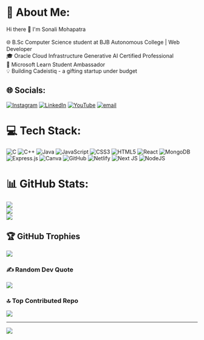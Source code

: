 # 💫 About Me:
Hi there 👋 I'm Sonali Mohapatra<br><br>🌐 B.Sc Computer Science student at BJB Autonomous College | Web Developer<br>🎓 Oracle Cloud Infrastructure Generative AI Certified Professional<br>🌟 Microsoft Learn Student Ambassador<br>💡 Building Cadeistiq - a gifting startup under budget


## 🌐 Socials:
[![Instagram](https://img.shields.io/badge/Instagram-%23E4405F.svg?logo=Instagram&logoColor=white)](https://www.instagram.com/_sonali_m_ig/) [![LinkedIn](https://img.shields.io/badge/LinkedIn-%230077B5.svg?logo=linkedin&logoColor=white)](https://linkedin.com/in/sonali-mohapatra-3297182ba) [![YouTube](https://img.shields.io/badge/YouTube-%23FF0000.svg?logo=YouTube&logoColor=white)](https://www.youtube.com/@cadeistiq) [![email](https://img.shields.io/badge/Email-D14836?logo=gmail&logoColor=white)](mailto:sonaliworkspace2024@gmail.com) 

# 💻 Tech Stack:
![C](https://img.shields.io/badge/c-%2300599C.svg?style=flat&logo=c&logoColor=white) ![C++](https://img.shields.io/badge/c++-%2300599C.svg?style=flat&logo=c%2B%2B&logoColor=white) ![Java](https://img.shields.io/badge/java-%23ED8B00.svg?style=flat&logo=openjdk&logoColor=white) ![JavaScript](https://img.shields.io/badge/javascript-%23323330.svg?style=flat&logo=javascript&logoColor=%23F7DF1E) ![CSS3](https://img.shields.io/badge/css3-%231572B6.svg?style=flat&logo=css3&logoColor=white) ![HTML5](https://img.shields.io/badge/html5-%23E34F26.svg?style=flat&logo=html5&logoColor=white) ![React](https://img.shields.io/badge/react-%2320232a.svg?style=flat&logo=react&logoColor=%2361DAFB) ![MongoDB](https://img.shields.io/badge/MongoDB-%234ea94b.svg?style=flat&logo=mongodb&logoColor=white) ![Express.js](https://img.shields.io/badge/express.js-%23404d59.svg?style=flat&logo=express&logoColor=%2361DAFB) ![Canva](https://img.shields.io/badge/Canva-%2300C4CC.svg?style=flat&logo=Canva&logoColor=white) ![GitHub](https://img.shields.io/badge/github-%23121011.svg?style=flat&logo=github&logoColor=white) ![Netlify](https://img.shields.io/badge/netlify-%23000000.svg?style=flat&logo=netlify&logoColor=#00C7B7) ![Next JS](https://img.shields.io/badge/Next-black?style=flat&logo=next.js&logoColor=white) ![NodeJS](https://img.shields.io/badge/node.js-6DA55F?style=flat&logo=node.js&logoColor=white)
# 📊 GitHub Stats:
![](https://github-readme-stats.vercel.app/api?username=SonaliWorkspace&theme=onedark&hide_border=false&include_all_commits=true&count_private=false)<br/>
![](https://nirzak-streak-stats.vercel.app/?user=SonaliWorkspace&theme=onedark&hide_border=false)<br/>
![](https://github-readme-stats.vercel.app/api/top-langs/?username=SonaliWorkspace&theme=onedark&hide_border=false&include_all_commits=true&count_private=false&layout=compact)

## 🏆 GitHub Trophies
![](https://github-profile-trophy.vercel.app/?username=SonaliWorkspace&theme=radical&no-frame=false&no-bg=false&margin-w=4)

### ✍️ Random Dev Quote
![](https://quotes-github-readme.vercel.app/api?type=horizontal&theme=radical)

### 🔝 Top Contributed Repo
![](https://github-contributor-stats.vercel.app/api?username=SonaliWorkspace&limit=5&theme=radical&combine_all_yearly_contributions=true)

---
[![](https://visitcount.itsvg.in/api?id=SonaliWorkspace&icon=0&color=5)](https://visitcount.itsvg.in)

